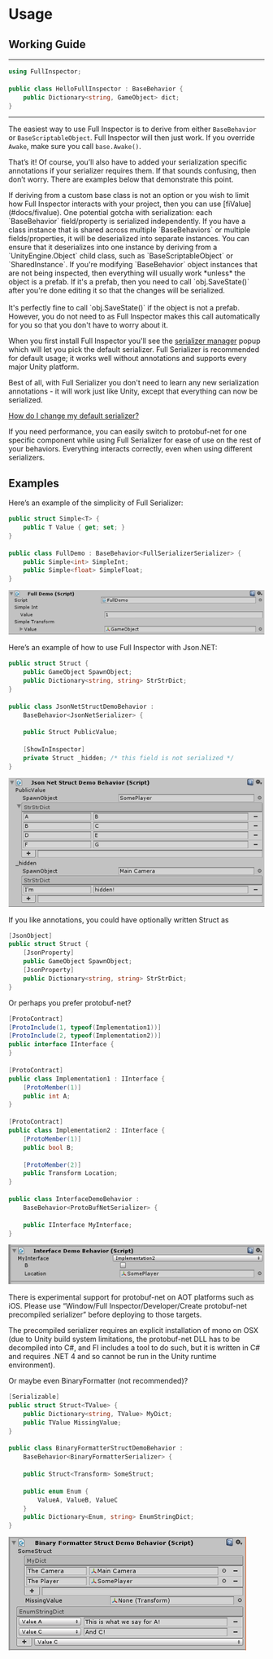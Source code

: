 # Usage

## Working Guide

<hr />

```c#
using FullInspector;

public class HelloFullInspector : BaseBehavior {
    public Dictionary<string, GameObject> dict;
}
```

<hr />

The easiest way to use Full Inspector is to derive from either `BaseBehavior` or `BaseScriptableObject`. Full Inspector will then just work. If you override `Awake`, make sure you call `base.Awake()`.

That’s it! Of course, you’ll also have to added your serialization specific annotations if your serializer requires them. If that sounds confusing, then don’t worry. There are examples below that demonstrate this point.

<note>
If deriving from a custom base class is not an option or you wish to limit how Full Inspector interacts with your project, then you can use [fiValue](#docs/fivalue).
</note>

<important>
One potential gotcha with serialization: each `BaseBehavior` field/property is serialized independently. If you have a class instance that is shared across multiple `BaseBehaviors` or multiple fields/properties, it will be deserialized into separate instances. You can ensure that it deserializes into one instance by deriving from a `UnityEngine.Object` child class, such as `BaseScriptableObject` or `SharedInstance<T>`.
</important>

<important>
If you're modifying `BaseBehavior` object instances that are not being inspected, then everything will usually work *unless* the object is a prefab. If it's a prefab, then you need to call `obj.SaveState()` after you're done editing it so that the changes will be serialized. 
<br /> <br />
It's perfectly fine to call `obj.SaveState()` if the object is not a prefab. However, you do not need to as Full Inspector makes this call automatically for you so that you don't have to worry about it.
</important>

When you first install Full Inspector you'll see the [serializer manager](#docs/usage_serializer_manager) popup which will let you pick the default serializer. Full Serializer is recommended for default usage; it works well without annotations and supports every major Unity platform.

Best of all, with Full Serializer you don't need to learn any new serialization annotations - it will work just like Unity, except that everything can now be serialized.

[How do I change my default serializer?](#docs/usage_serializer_manager)

If you need performance, you can easily switch to protobuf-net for one specific component while using Full Serializer for ease of use on the rest of your behaviors. Everything interacts correctly, even when using different serializers.

## Examples

Here’s an example of the simplicity of Full Serializer:

```c#
public struct Simple<T> {
    public T Value { get; set; }
}

public class FullDemo : BaseBehavior<FullSerializerSerializer> {
    public Simple<int> SimpleInt;
    public Simple<float> SimpleFloat;
}
```

![](images/usage_fullserializer.png)

Here’s an example of how to use Full Inspector with Json.NET:

```c#
public struct Struct {
    public GameObject SpawnObject;
    public Dictionary<string, string> StrStrDict;
}

public class JsonNetStructDemoBehavior :
    BaseBehavior<JsonNetSerializer> {

    public Struct PublicValue;

    [ShowInInspector]
    private Struct _hidden; /* this field is not serialized */
}
```

![](images/usage_jsonnet.png)

If you like annotations, you could have optionally written Struct as

```c#
[JsonObject]
public struct Struct {
    [JsonProperty]
    public GameObject SpawnObject;
    [JsonProperty]
    public Dictionary<string, string> StrStrDict;
}
```

Or perhaps you prefer protobuf-net?

```c#
[ProtoContract]
[ProtoInclude(1, typeof(Implementation1))]
[ProtoInclude(2, typeof(Implementation2))]
public interface IInterface {
}

[ProtoContract]
public class Implementation1 : IInterface {
    [ProtoMember(1)]
    public int A;
}

[ProtoContract]
public class Implementation2 : IInterface {
    [ProtoMember(1)]
    public bool B;

    [ProtoMember(2)]
    public Transform Location;
}

public class InterfaceDemoBehavior :
    BaseBehavior<ProtoBufNetSerializer> {

    public IInterface MyInterface;
}
```

![](images/usage_protobufnet.png)

<important>
There is experimental support for protobuf-net on AOT platforms such as iOS. Please use “Window/Full Inspector/Developer/Create protobuf-net precompiled serializer” before deploying to those targets.

The precompiled serializer requires an explicit installation of mono on OSX (due to Unity build system limitations, the protobuf-net DLL has to be decompiled into C#, and FI includes a tool to do such, but it is written in C# and requires .NET 4 and so cannot be run in the Unity runtime environment).
</important>

Or maybe even BinaryFormatter (not recommended)?

```c#
[Serializable]
public struct Struct<TValue> {
    public Dictionary<string, TValue> MyDict;
    public TValue MissingValue;
}

public class BinaryFormatterStructDemoBehavior :
    BaseBehavior<BinaryFormatterSerializer> {

    public Struct<Transform> SomeStruct;

    public enum Enum {
        ValueA, ValueB, ValueC
    }
    public Dictionary<Enum, string> EnumStringDict;
}
```

![](images/usage_binaryformatter.png)